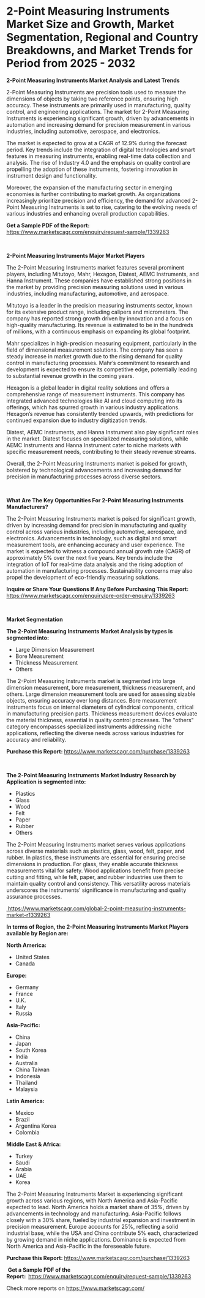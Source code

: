 <p><h1>2-Point Measuring Instruments Market Size and Growth, Market Segmentation, Regional and Country Breakdowns, and Market Trends for Period from 2025 -  2032</h1></p><p><strong>2-Point Measuring Instruments Market Analysis and Latest Trends</strong></p>
<p><p>2-Point Measuring Instruments are precision tools used to measure the dimensions of objects by taking two reference points, ensuring high accuracy. These instruments are primarily used in manufacturing, quality control, and engineering applications. The market for 2-Point Measuring Instruments is experiencing significant growth, driven by advancements in automation and increasing demand for precision measurement in various industries, including automotive, aerospace, and electronics.</p><p>The market is expected to grow at a CAGR of 12.9% during the forecast period. Key trends include the integration of digital technologies and smart features in measuring instruments, enabling real-time data collection and analysis. The rise of Industry 4.0 and the emphasis on quality control are propelling the adoption of these instruments, fostering innovation in instrument design and functionality. </p><p>Moreover, the expansion of the manufacturing sector in emerging economies is further contributing to market growth. As organizations increasingly prioritize precision and efficiency, the demand for advanced 2-Point Measuring Instruments is set to rise, catering to the evolving needs of various industries and enhancing overall production capabilities.</p></p>
<p><strong>Get a Sample PDF of the Report:&nbsp;</strong> <a href="https://www.marketscagr.com/enquiry/request-sample/1339263?utm_campaign=3271&utm_medium=2&utm_source=Github&utm_content=ia&utm_term=27032025&utm_id=2-point-measuring-instruments">https://www.marketscagr.com/enquiry/request-sample/1339263</a></p>
<p>&nbsp;</p>
<p><strong>2-Point Measuring Instruments Major Market Players</strong></p>
<p><p>The 2-Point Measuring Instruments market features several prominent players, including Mitutoyo, Mahr, Hexagon, Diatest, AEMC Instruments, and Hanna Instrument. These companies have established strong positions in the market by providing precision measuring solutions used in various industries, including manufacturing, automotive, and aerospace.</p><p>Mitutoyo is a leader in the precision measuring instruments sector, known for its extensive product range, including calipers and micrometers. The company has reported strong growth driven by innovation and a focus on high-quality manufacturing. Its revenue is estimated to be in the hundreds of millions, with a continuous emphasis on expanding its global footprint.</p><p>Mahr specializes in high-precision measuring equipment, particularly in the field of dimensional measurement solutions. The company has seen a steady increase in market growth due to the rising demand for quality control in manufacturing processes. Mahr’s commitment to research and development is expected to ensure its competitive edge, potentially leading to substantial revenue growth in the coming years.</p><p>Hexagon is a global leader in digital reality solutions and offers a comprehensive range of measurement instruments. This company has integrated advanced technologies like AI and cloud computing into its offerings, which has spurred growth in various industry applications. Hexagon’s revenue has consistently trended upwards, with predictions for continued expansion due to industry digitization trends.</p><p>Diatest, AEMC Instruments, and Hanna Instrument also play significant roles in the market. Diatest focuses on specialized measuring solutions, while AEMC Instruments and Hanna Instrument cater to niche markets with specific measurement needs, contributing to their steady revenue streams.</p><p>Overall, the 2-Point Measuring Instruments market is poised for growth, bolstered by technological advancements and increasing demand for precision in manufacturing processes across diverse sectors.</p></p>
<p>&nbsp;</p>
<p><strong>What Are The Key Opportunities For 2-Point Measuring Instruments Manufacturers?</strong></p>
<p><p>The 2-Point Measuring Instruments market is poised for significant growth, driven by increasing demand for precision in manufacturing and quality control across various industries, including automotive, aerospace, and electronics. Advancements in technology, such as digital and smart measurement tools, are enhancing accuracy and user experience. The market is expected to witness a compound annual growth rate (CAGR) of approximately 5% over the next five years. Key trends include the integration of IoT for real-time data analysis and the rising adoption of automation in manufacturing processes. Sustainability concerns may also propel the development of eco-friendly measuring solutions.</p></p>
<p><strong>Inquire or Share Your Questions If Any Before Purchasing This Report:</strong> <a href="https://www.marketscagr.com/enquiry/pre-order-enquiry/1339263?utm_campaign=3271&utm_medium=2&utm_source=Github&utm_content=ia&utm_term=27032025&utm_id=2-point-measuring-instruments">https://www.marketscagr.com/enquiry/pre-order-enquiry/1339263</a></p>
<p>&nbsp;</p>
<p><strong>Market Segmentation</strong></p>
<p><strong>The 2-Point Measuring Instruments Market Analysis by types is segmented into:</strong></p>
<p><ul><li>Large Dimension Measurement</li><li>Bore Measurement</li><li>Thickness Measurement</li><li>Others</li></ul></p>
<p><p>The 2-Point Measuring Instruments market is segmented into large dimension measurement, bore measurement, thickness measurement, and others. Large dimension measurement tools are used for assessing sizable objects, ensuring accuracy over long distances. Bore measurement instruments focus on internal diameters of cylindrical components, critical in manufacturing precision parts. Thickness measurement devices evaluate the material thickness, essential in quality control processes. The "others" category encompasses specialized instruments addressing niche applications, reflecting the diverse needs across various industries for accuracy and reliability.</p></p>
<p><strong>Purchase this Report:&nbsp;</strong><a href="https://www.marketscagr.com/purchase/1339263?utm_campaign=3271&utm_medium=2&utm_source=Github&utm_content=ia&utm_term=27032025&utm_id=2-point-measuring-instruments">https://www.marketscagr.com/purchase/1339263</a></p>
<p>&nbsp;</p>
<p><strong>The 2-Point Measuring Instruments Market Industry Research by Application is segmented into:</strong></p>
<p><ul><li>Plastics</li><li>Glass</li><li>Wood</li><li>Felt</li><li>Paper</li><li>Rubber</li><li>Others</li></ul></p>
<p><p>The 2-Point Measuring Instruments market serves various applications across diverse materials such as plastics, glass, wood, felt, paper, and rubber. In plastics, these instruments are essential for ensuring precise dimensions in production. For glass, they enable accurate thickness measurements vital for safety. Wood applications benefit from precise cutting and fitting, while felt, paper, and rubber industries use them to maintain quality control and consistency. This versatility across materials underscores the instruments' significance in manufacturing and quality assurance processes.</p></p>
<p><a href="https://www.marketscagr.com/global-2-point-measuring-instruments-market-r1339263?utm_campaign=3271&utm_medium=2&utm_source=Github&utm_content=ia&utm_term=27032025&utm_id=2-point-measuring-instruments">&nbsp;https://www.marketscagr.com/global-2-point-measuring-instruments-market-r1339263</a></p>
<p><strong>In terms of Region, the 2-Point Measuring Instruments Market Players available by Region are:</strong></p>
<p>
    <p> <strong> North America: </strong>
        <ul>
            <li>United States</li>
            <li>Canada</li>
        </ul>
        </p> 
    <p> <strong> Europe: </strong>
        <ul>
            <li>Germany</li>
            <li>France</li>
            <li>U.K.</li>
            <li>Italy</li>
            <li>Russia</li>
        </ul>
        </p> 
    <p> <strong> Asia-Pacific: </strong>
        <ul>
            <li>China</li>
            <li>Japan</li>
            <li>South Korea</li>
            <li>India</li>
            <li>Australia</li>
            <li>China Taiwan</li>
            <li>Indonesia</li>
            <li>Thailand</li>
            <li>Malaysia</li>
        </ul>
        </p> 
    <p> <strong> Latin America: </strong>
        <ul>
            <li>Mexico</li>
            <li>Brazil</li>
            <li>Argentina Korea</li>
            <li>Colombia</li>
        </ul>
        </p> 
    <p> <strong> Middle East & Africa: </strong>
        <ul>
            <li>Turkey</li>
            <li>Saudi</li>
            <li>Arabia</li>
            <li>UAE</li>
            <li>Korea</li>
        </ul>
    </p>
    </p>
<p><p>The 2-Point Measuring Instruments Market is experiencing significant growth across various regions, with North America and Asia-Pacific expected to lead. North America holds a market share of 35%, driven by advancements in technology and manufacturing. Asia-Pacific follows closely with a 30% share, fueled by industrial expansion and investment in precision measurement. Europe accounts for 25%, reflecting a solid industrial base, while the USA and China contribute 5% each, characterized by growing demand in niche applications. Dominance is expected from North America and Asia-Pacific in the foreseeable future.</p></p>
<p><strong>Purchase this Report: </strong><a href="https://www.marketscagr.com/purchase/1339263?utm_campaign=3271&utm_medium=2&utm_source=Github&utm_content=ia&utm_term=27032025&utm_id=2-point-measuring-instruments">https://www.marketscagr.com/purchase/1339263</a></p>
<p>&nbsp;<strong>Get a Sample PDF of the Report:&nbsp;&nbsp;</strong><a href="https://www.marketscagr.com/enquiry/request-sample/1339263?utm_campaign=3271&utm_medium=2&utm_source=Github&utm_content=ia&utm_term=27032025&utm_id=2-point-measuring-instruments">https://www.marketscagr.com/enquiry/request-sample/1339263</a></p>
<p><strong></strong></p>
<p>Check more reports on <a href="https://www.marketscagr.com/?utm_campaign=3271&utm_medium=2&utm_source=Github&utm_content=ia&utm_term=27032025&utm_id=2-point-measuring-instruments">https://www.marketscagr.com/</a></p>
